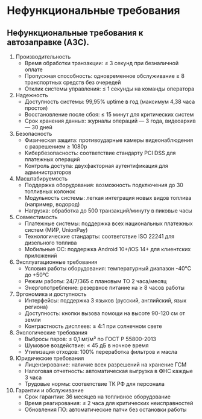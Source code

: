 # Нефункциональные требования

## Нефункциональные требования к автозаправке (АЗС).

1. Производительность
    - Время обработки транзакции: ≤ 3 секунд при безналичной оплате 
    - Пропускная способность: одновременное обслуживание ≥ 8 транспортных средств без очередей 
    - Отклик системы управления: ≤ 1 секунды на команды оператора
2. Надежность
    - Доступность системы: 99,95% uptime в год (максимум 4,38 часа простоя)
    - Восстановление после сбоя: ≤ 15 минут для критических систем 
    - Срок хранения данных: журналы операций — 3 года, видеоархив — 30 дней
3. Безопасность
    - Физическая защита: противоударные камеры видеонаблюдения с разрешением ≥ 1080p 
    - Кибербезопасность: соответствие стандарту PCI DSS для платежных операций 
    - Контроль доступа: двухфакторная аутентификация для администраторов
4. Масштабируемость
    - Поддержка оборудования: возможность подключения до 30 топливных колонок 
    - Модульность системы: легкая интеграция новых видов топлива (например, водород)
    - Нагрузка: обработка до 500 транзакций/минуту в пиковые часы
5. Совместимость
    - Платежные системы: поддержка всех национальных платежных систем (МИР, UnionPay)
    - Технологические стандарты: соответствие ISO 22241 для дизельного топлива 
    - Мобильные ОС: поддержка Android 10+/iOS 14+ для клиентских приложений
6. Эксплуатационные требования
    - Условия работы оборудования: температурный диапазон -40°C до +50°C 
    - Режим работы: 24/7/365 с плановым ТО 2 часа/месяц 
    - Энергопотребление: резервное питание на ≥ 8 часов работы
7. Эргономика и доступность
    - Интерфейсы: поддержка 3 языков (русский, английский, язык региона)
    - Доступность: кнопки вызова помощи на высоте 90-120 см от земли 
    - Контрастность дисплеев: ≥ 4:1 при солнечном свете
8. Экологические требования
    - Выбросы паров: ≤ 0,1 мг/м³ по ГОСТ Р 55800-2013 
    - Шумовое воздействие: ≤ 45 дБ в ночное время 
    - Утилизация отходов: 100% переработка фильтров и масла
9. Юридические требования
    - Лицензирование: наличие всех разрешений на хранение ГСМ 
    - Налоговая отчетность: автоматическая выгрузка в ФНС каждые 3 часа 
    - Трудовые нормы: соответствие ТК РФ для персонала
10. Гарантии и обслуживание
    - Срок гарантии: 36 месяцев на топливное оборудование 
    - Время реагирования: ≤ 2 часа для критических неисправностей 
    - Обновления ПО: автоматические патчи без остановки работы
